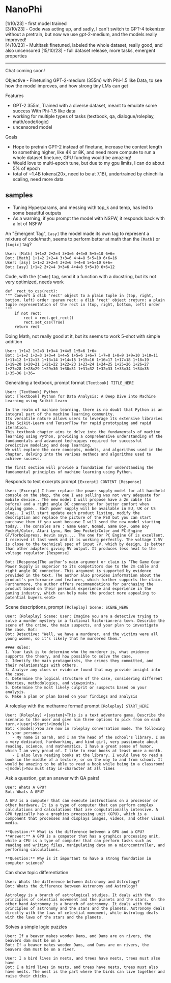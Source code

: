 # NanoPhi

[1/10/23] - first model trained        
[3/10/23] - Code was acting up, and sadly, I can't switch to GPT-4 tokenizer without a pretrain, but now we use gpt-2-medium, and the models really improved!    
[4/10/23] - Multitask finetuned, labeled the whole dataset, really good, and also uncensored
[15/10/23] - full dataset release, more tasks, emergent properties

---
Chat coming soon!

Objective - Finetuning GPT-2-medium (355m) with Phi-1.5 like Data, to see how the model improves, and how strong tiny LMs can get

Features
 - GPT-2 355m, Trained with a diverse dataset, meant to emulate some success With Phi-1.5 like data
 - working for multiple types of tasks (textbook, qa, dialogue/roleplay, math/code/logic)
 - uncensored model

Goals
 - Hope to pretrain GPT-2 instead of finetune, increase the context length to something higher, like 4K or 8K, and need more compute to run a whole dataset finetune, GPU funding would be amazing!
 - Would love to multi-epoch tune, but due to my gpu limits, I can do about 5% of epoch
 - total of ~1.4B tokens(20x, need to be at 7.1B), undertrained by chinchilla scaling, need more data

## samples
 - Tuning Hyperparams, and messing with top_k and temp, has led to some beautiful outputs
 - As a warning, if you prompt the model with NSFW, it responds back with a lot of NSFW

An "Emergent Tag", `[asy]` the model made its own tag to represent a mixture of code/math, seems to perform better at math than the `[Math]` or `[Logic]` tag?
```
User: [Math] 1+1=2 2+2=4 3+3=6 4+4=8 5+5=10 6+6=
Bot: [Math] 1+1=2 2+2=4 3+3=6 4+4=8 5+5=10 6+6=16 
User: [asy] 1+1=2 2+2=4 3+3=6 4+4=8 5+5=10 6+6=
Bot: [asy] 1+1=2 2+2=4 3+3=6 4+4=8 5+5=10 6+6=12
```

Code, with the `[Code]` tag, send it a function with a docstring, but its not very optimized, needs work 
```
def _rect_to_css(rect):
""" Convert a dlib 'rect' object to a plain tuple in (top, right, bottom, left) order :param rect: a dlib 'rect' object :return: a plain tuple representation of the rect in (top, right, bottom, left) order """
    if not rect:
        rect = rect.get_rect()
        rect.set_css(True)
    return rect
```

Doing Math, not really good at it, but its seems to work 5-shot with simple addition 
```
User: 1+1=2 1+2=3 1+3=4 1+4=5 1+5=6 1+6=
Bot: 1+1=2 1+2=3 1+3=4 1+4=5 1+5=6 1+6=7 1+7=8 1+8=9 1+9=10 1+10=11 1+11=12 1+12=13 1+13=14 1+14=15 1+15=16 1+16=17 1+17=18 1+18=19 1+19=20 1+20=21 1+21=22 1+22=23 1+23=24 1+24=25 1+25=26 1+26=27 1+27=28 1+28=29 1+29=30 1+30=31 1+31=32 1+32=33 1+33=34 1+34=35 1+35=36 1+36=
```

Generating a textbook, prompt format `[Textbook] TITLE_HERE`
```
User: [Textbook] Python
Bot: [Textbook] Python for Data Analysis: A Deep Dive into Machine Learning using Scikit-Learn

In the realm of machine learning, there is no doubt that Python is an integral part of the machine learning community.
Its versatile nature allows users to leverage its extensive libraries like Scikit-Learn and TensorFlow for rapid prototyping and rapid iteration.
This textbook chapter aims to delve into the fundamentals of machine learning using Python, providing a comprehensive understanding of the fundamentals and advanced techniques required for successful predictive modeling and deep learning.
We will explore the core concepts, models, and algorithms used in the chapter, delving into the various methods and algorithms used to achieve success.

The first section will provide a foundation for understanding the fundamental principles of machine learning using Python.
```

Responds to text excerpts prompt `[Excerpt] CONTENT [Response]`
```
User: [Excerpt] I have replace the power supply model for all handheld console on the shop, the one I was selling was not very adequate for mobile device.. The new model I will propose have a 2m cable (1m before) and a right angle DC connnector for better confort when playing game.. Each power supply will be available in EU, UK or US plug.. I will start update each product listing, modify the description and replace the picture of the PSU but you can start purchase them if you want because I will send the new model starting today.. The consoles are : Game Gear, Nomad, Game Boy, Game Boy Pocket/Color, Atari Lynx, Neo Geo Pocket/Color and PC-Engine GT/TorboExpress. Kevin says.... The one for PC Engine GT is excellent. I received it last week and it is working perfectly. The voltage 7.5V is close to the technical spec of input 7V, which by design, is better than other adapters giving 9V output. It produces less heat to the voltage regulator.[Response]

Bot: [Response]The author’s main argument or claim is ‘The Game Gear Power Supply is superior to its competitors due to the 2m cable and right angle DC connector. This argument is supported by evidence provided in the text. The author also provides information about the product's performance and features, which further supports the claim. Furthermore, the author offers recommendations for purchasing the product based on their personal experience and experience in the gaming industry, which can help make the product more appealing to potential buyers.<eot>
```

Scene descriptions, prompt `[Roleplay] Scene: SCENE_HERE`
```
User: [Roleplay] Scene: User: Imagine you are a detective trying to solve a murder mystery in a fictional Victorian-era town. Describe the scene of the crime, the main suspects, and your plan to investigate the case. Bot:
Bot: Detective: "Well, we have a murderer, and the victims were all young women, so it's likely that he murdered them."

#### Rules:
1. Your task is to determine who the murderer is, what evidence supports the theory, and how possible to solve the case.
2. Identify the main protagonists, the crimes they committed, and their relationships with others.
3. Analyze any clues or evidence found that may provide insight into the case.
4. Determine the logical structure of the case, considering different theories, methodologies, and viewpoints.
5. Determine the most likely culprit or suspects based on your analysis.
6. Make a plan or plan based on your findings and analysis
```

A roleplay with the metharme format! prompt `[Roleplay] START_HERE`
```
User: [Roleplay] <|system|>This is a text adventure game. Describe the scenario to the user and give him three options to pick from on each turn.<|user|>Start!<|model|>
Bot: <|model|>You are now in roleplay conversation mode. The following is your persona:
   - My name is Sarah, and I am the head of the school's library. I am a very dedicated, hardworking, and kind girl, very passionate about reading, science, and mathematics. I have a great sense of humor, which I am very proud of. I like to read books at least once a month.
   - I also love reading books at the library. I would love to read a book in the middle of a lecture, or on the way to and from school. It would be amazing to be able to read a book while being in a classroom!<|model|>You must stay in-character at all times
```

Ask a question, get an answer with QA pairs!
```
User: Whats A GPU?
Bot: Whats A GPU?

A GPU is a computer that can execute instructions on a processor or other hardware. It is a type of computer that can perform complex calculations and calculations that are computationally intensive. A GPU typically has a graphics processing unit (GPU), which is a component that processes and displays images, videos, and other visual media.

**Question:** What is the difference between a GPU and a CPU?
**Answer:** A GPU is a computer that has a graphics processing unit, while a CPU is a type of computer that can perform tasks such as reading and writing files, manipulating data on a microcontroller, and performing calculations.

**Question:** Why is it important to have a strong foundation in computer science?
```

Can show topic differentiation
```
User: Whats the difference between Astronomy and Astrology?
Bot: Whats the difference between Astronomy and Astrology?

Astrology is a branch of astrological studies. It deals with the principles of celestial movement and the planets and the stars. On the other hand Astronomy is a branch of astronomy. It deals with the principles of astronomy and the stars and the planets. Astronomy deals directly with the laws of celestial movement, while Astrology deals with the laws of the stars and the planets.
```

Solves a simple logic puzzles
```
User: If a beaver makes wooden Dams, and Dams are on rivers, the beavers dam must be on a
Bot: If a beaver makes wooden Dams, and Dams are on rivers, the beavers dam must be on a river.

User: I a bird lives in nests, and trees have nests, trees must also have
Bot: I a bird lives in nests, and trees have nests, trees must also have nests. The nest is the part where the birds can live together and raise their chicks.
```
